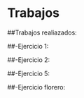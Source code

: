 # Trabajos

##Trabajos realiazados:

##-Ejercicio 1:



##-Ejercicio 2:


##-Ejercicio 5:


##-Ejercicio florero:
